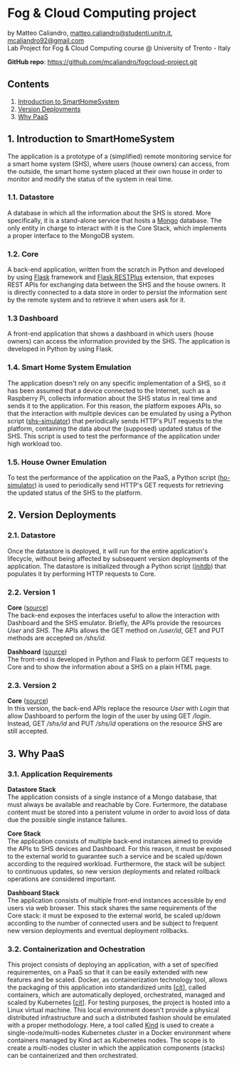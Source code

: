 # Fog & Cloud Computing project 

by Matteo Caliandro, <matteo.caliandro@studenti.unitn.it>, <mcaliandro92@gmail.com>  
Lab Project for Fog & Cloud Computing course @ University of Trento - Italy  

**GitHub repo**: https://github.com/mcaliandro/fogcloud-project.git  


## Contents
1. [Introduction to SmartHomeSystem](#1-introduction-to-smarthomesystem)  
2. [Version Deployments](#2-version-deployments)  
3. [Why PaaS](#3-why-paas)


## 1. Introduction to SmartHomeSystem
The application is a prototype of a (simplified) remote monitoring service for a smart home system (SHS), where users (house owners) can access, from the outside, the smart home system placed at their own house in order to monitor and modify the status of the system in real time.

### 1.1. Datastore 
A database in which all the information about the SHS is stored. More specifically, it is a stand-alone service that hosts a [Mongo](https://www.mongodb.com/) database. The only entity in charge to interact with it is the Core Stack, which implements a proper interface to the MongoDB system.

### 1.2. Core 
A back-end application, written from the scratch in Python and developed by using [Flask](https://palletsprojects.com/p/flask/) framework and [Flask RESTPlus](https://flask-restplus.readthedocs.io/en/stable/) extension, that exposes REST APIs for exchanging data between the SHS and the house owners. It is directly connected to a data store in order to persist the information sent by the remote system and to retrieve it when users ask for it.

### 1.3 Dashboard 
A front-end application that shows a dashboard in which users (house owners) can access the information provided by the SHS. The application is developed in Python by using Flask.

### 1.4. Smart Home System Emulation
The application doesn't rely on any specific implementation of a SHS, so it has been assumed that a device connected to the Internet, such as a Raspberry Pi, collects information about the SHS status in real time and sends it to the application. For this reason, the platform exposes APIs, so that the interaction with multiple devices can be emulated by using a Python script ([shs-simulator](https://github.com/mcaliandro/fogcloud-project/tree/master/utils/shs-emulator)) that periodically sends HTTP's PUT requests to the platform, containing the data about the (supposed) updated status of the SHS. This script is used to test the performance of the application under high workload too.

### 1.5. House Owner Emulation
To test the performance of the application on the PaaS, a Python script ([ho-simulator](https://github.com/mcaliandro/fogcloud-project/tree/master/utils/ho-emulator)) is used to periodically send HTTP's GET requests for retrieving the updated status of the SHS to the platform.

## 2. Version Deployments

### 2.1. Datastore
Once the datastore is deployed, it will run for the entire application's lifecycle, without being affected by subsequent version deployments of the application. The datastore is initialized through a Python script ([initdb](https://github.com/mcaliandro/fogcloud-project/tree/master/utils/initdb)) that populates it by performing HTTP requests to Core.

### 2.2. Version 1
**Core** ([source](https://github.com/mcaliandro/fogcloud-project/tree/master/application/core/v1))  
The back-end exposes the interfaces useful to allow the interaction with Dashboard and the SHS emulator. Briefly, the APIs provide the resources *User* and *SHS*. The APIs allows the GET method on */user/id*, GET and PUT methods are accepted on */shs/id*.

**Dashboard** ([source](https://github.com/mcaliandro/fogcloud-project/tree/master/application/dashboard/v1))  
The front-end is developed in Python and Flask to perform GET requests to Core and to show the information about a SHS on a plain HTML page.

### 2.3. Version 2
**Core** ([source](https://github.com/mcaliandro/fogcloud-project/tree/master/application/core-stack/v2))  
In this version, the back-end APIs replace the resource *User* with *Login* that allow Dashboard to perform the login of the user by using GET */login*. Instead, GET */shs/id* and PUT */shs/id* operations on the resource *SHS* are still accepted.

## 3. Why PaaS

### 3.1. Application Requirements
**Datastore Stack**  
The application consists of a single instance of a Mongo database, that must always be available and reachable by Core. Furtermore, the database content must be stored into a peristent volume in order to avoid loss of data due the possible single instance failures.

**Core Stack**  
The application consists of multiple back-end instances aimed to provide the APIs to SHS devices and Dashboard. For this reason, it must be exposed to the external world to guarantee such a service and be scaled up/down according to the required workload. Furthermore, the stack will be subject to continuous updates, so new version deployments and related rollback operations are considered important.

**Dashboard Stack**  
The application consists of multiple front-end instances accessible by end users via web browser. This stack shares the same requirements of the Core stack: it must be exposed to the external world, be scaled up/down according to the number of connected users and be subject to frequent new version deployments and eventual deployment rollbacks.

### 3.2. Containerization and Ochestration
This project consists of deploying an application, with a set of specified requirementes, on a PaaS so that it can be easily extended with new features and be scaled. Docker, as containerization technology tool, allows the packaging of this application into standardized units [[cit](https://www.docker.com/resources/what-container)], called containers, which are automatically deployed, orchestrated, managed and scaled by Kubernetes [[cit](https://kubernetes.io/)]. For testing purposes, the project is hosted into a Linux virtual machine. This local environment doesn't provide a physical distributed infrastructure and such a distributed fashion should be emulated with a proper methodology. Here, a tool called [Kind](https://kind.sigs.k8s.io/) is used to create a single-node/multi-nodes Kubernetes cluster in a Docker environment where containers managed by Kind act as Kubernetes nodes. The scope is to create a multi-nodes cluster in which the application components (stacks) can be containerized and then orchestrated.
